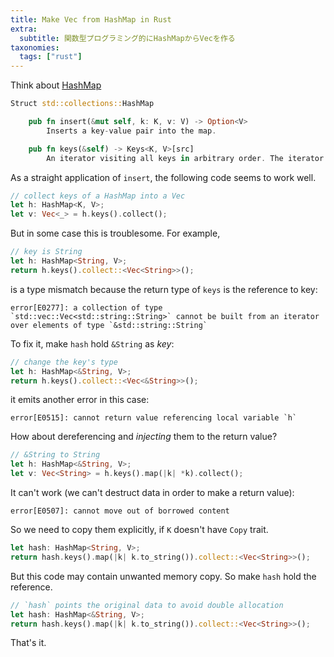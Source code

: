 ```yaml
---
title: Make Vec from HashMap in Rust
extra:
  subtitle: 関数型プログラミング的にHashMapからVecを作る
taxonomies:
  tags: ["rust"]
---
```


Think about [HashMap](https://doc.rust-lang.org/std/collections/struct.HashMap.html)

```rust
Struct std::collections::HashMap

    pub fn insert(&mut self, k: K, v: V) -> Option<V>
        Inserts a key-value pair into the map.

    pub fn keys(&self) -> Keys<K, V>[src]
        An iterator visiting all keys in arbitrary order. The iterator element type is &'a K.
```

As a straight application of `insert`, the following code seems to work well.

```rust
// collect keys of a HashMap into a Vec
let h: HashMap<K, V>;
let v: Vec<_> = h.keys().collect();
```

But in some case this is troublesome. For example,

```rust
// key is String
let h: HashMap<String, V>;
return h.keys().collect::<Vec<String>>();
```

is a type mismatch because the return type of `keys` is the reference to key:

```
error[E0277]: a collection of type `std::vec::Vec<std::string::String>` cannot be built from an iterator over elements of type `&std::string::String`
```

To fix it, make `hash` hold `&String` as *key*:

```rust
// change the key's type
let h: HashMap<&String, V>;
return h.keys().collect::<Vec<&String>>();
```

it emits another error in this case:

```
error[E0515]: cannot return value referencing local variable `h`
```

How about dereferencing and *injecting* them to the return value?

```rust
// &String to String
let h: HashMap<&String, V>;
let v: Vec<String> = h.keys().map(|k| *k).collect();
```

It can't work (we can't destruct data in order to make a return value):

```
error[E0507]: cannot move out of borrowed content
```

So we need to copy them explicitly, if `K` doesn't have `Copy` trait.

```rust
let hash: HashMap<String, V>;
return hash.keys().map(|k| k.to_string()).collect::<Vec<String>>();
```

But this code may contain unwanted memory copy. So make `hash` hold the reference.


```rust
// `hash` points the original data to avoid double allocation
let hash: HashMap<&String, V>;
return hash.keys().map(|k| k.to_string()).collect::<Vec<String>>();
```

That's it.
